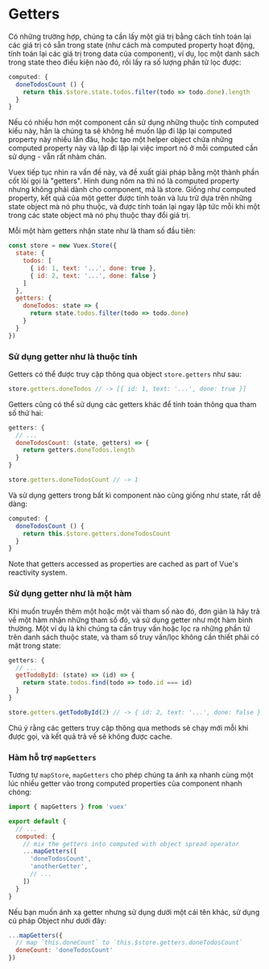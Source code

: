 # Getters

Có những trường hợp, chúng ta cần lấy một giá trị bằng cách tính toán lại các giá trị có sẵn trong state (như cách mà computed property hoạt động, tính toán lại các giá trị trong data của component), ví dụ, lọc một danh sách trong state theo điều kiện nào đó, rồi lấy ra số lượng phần tử lọc được:

``` js
computed: {
  doneTodosCount () {
    return this.$store.state.todos.filter(todo => todo.done).length
  }
}
```

Nếu có nhiều hơn một component cần sử dụng những thuộc tính computed kiểu này, hẳn là chúng ta sẽ không hề muốn lặp đi lặp lại computed property này nhiều lần đâu, hoặc tạo một helper object chứa những computed property này và lặp đi lặp lại việc import nó ở mỗi computed cần sử dụng - vẫn rất nhàm chán.

Vuex tiếp tục nhìn ra vấn đề này, và đề xuất giải pháp bằng một thành phần cốt lõi gọi là "getters". Hình dung nôm na thì nó là computed property nhưng không phải dành cho component, mà là store. Giống như computed property, kết quả của một getter được tính toán và lưu trữ dựa trên những state object mà nó phụ thuộc, và được tính toán lại ngay lập tức mỗi khi một trong các state object mà nó phụ thuộc thay đổi giá trị.

Mỗi một hàm getters nhận state như là tham số đầu tiên:

``` js
const store = new Vuex.Store({
  state: {
    todos: [
      { id: 1, text: '...', done: true },
      { id: 2, text: '...', done: false }
    ]
  },
  getters: {
    doneTodos: state => {
      return state.todos.filter(todo => todo.done)
    }
  }
})
```

### Sử dụng getter như là thuộc tính

Getters có thể được truy cập thông qua object `store.getters` như sau:

``` js
store.getters.doneTodos // -> [{ id: 1, text: '...', done: true }]
```

Getters cũng có thể sử dụng các getters khác để tính toán thông qua tham số thứ hai:

``` js
getters: {
  // ...
  doneTodosCount: (state, getters) => {
    return getters.doneTodos.length
  }
}
```

``` js
store.getters.doneTodosCount // -> 1
```

Và sử dụng getters trong bất kì component nào cũng giống như state, rất dễ dàng:

``` js
computed: {
  doneTodosCount () {
    return this.$store.getters.doneTodosCount
  }
}
```


Note that getters accessed as properties are cached as part of Vue's reactivity system.

### Sử dụng getter như là một hàm

Khi muốn truyền thêm một hoặc một vài tham số nào đó, đơn giản là hãy trả về một hàm nhận những tham số đó, và sử dụng getter như một hàm bình thường. Một ví dụ là khi chúng ta cần truy vấn hoặc lọc ra những phần tử trên danh sách thuộc state, và tham số truy vấn/lọc không cần thiết phải có mặt trong state:

```js
getters: {
  // ...
  getTodoById: (state) => (id) => {
    return state.todos.find(todo => todo.id === id)
  }
}
```

``` js
store.getters.getTodoById(2) // -> { id: 2, text: '...', done: false }
```

Chú ý rằng các getters truy cập thông qua methods sẽ chạy mới mỗi khi được gọi, và kết quả trả về sẽ không được cache.

### Hàm hỗ trợ `mapGetters`

Tương tự `mapStore`, `mapGetters` cho phép chúng ta ánh xạ nhanh cùng một lúc nhiều getter vào trong computed properties của component nhanh chóng:

``` js
import { mapGetters } from 'vuex'

export default {
  // ...
  computed: {
    // mix the getters into computed with object spread operator
    ...mapGetters([
      'doneTodosCount',
      'anotherGetter',
      // ...
    ])
  }
}
```

Nếu bạn muốn ánh xạ getter nhưng sử dụng dưới một cái tên khác, sử dụng cú pháp Object như dưới đây:

``` js
...mapGetters({
  // map `this.doneCount` to `this.$store.getters.doneTodosCount`
  doneCount: 'doneTodosCount'
})
```
